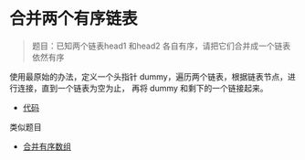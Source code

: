 

# 合并两个有序链表

> 题目：已知两个链表head1 和head2 各自有序，请把它们合并成一个链表依然有序

使用最原始的办法，定义一个头指针 dummy，遍历两个链表，根据链表节点，进行连接，直到一个链表为空为止，
再将 dummy 和剩下的一个链接起来。

- [代码](/algorithms-demo/src/main/java/space/pankui/coding/interviews/No17_MergeSortListNode.java)

类似题目

- [合并有序数组](../11、leetcode/88、88.%20Merge%20Sorted%20Array.md)
